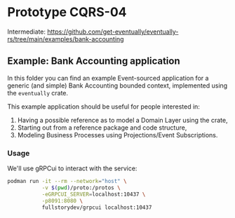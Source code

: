 # Prototype CQRS-04

Intermediate: https://github.com/get-eventually/eventually-rs/tree/main/examples/bank-accounting

## Example: Bank Accounting application

In this folder you can find an example Event-sourced application for a generic (and simple) Bank Accounting bounded context, implemented using the `eventually` crate.

This example application should be useful for people interested in:

1. Having a possible reference as to model a Domain Layer using the crate,
2. Starting out from a reference package and code structure,
3. Modeling Business Processes using Projections/Event Subscriptions.

### Usage

We'll use gRPCui to interact with the service:

```bash
podman run -it --rm --network="host" \
           -v $(pwd)/proto:/protos \
           -eGRPCUI_SERVER=localhost:10437 \
           -p8091:8080 \
           fullstorydev/grpcui localhost:10437
```
